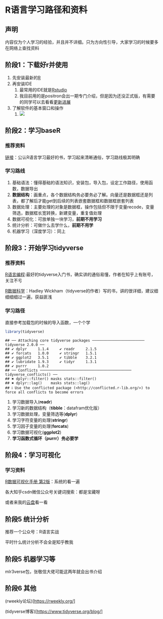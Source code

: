 
# R语言学习路径和资料




## 声明
内容仅为个人学习的经验，并且并不详细。只为方向性引导，大家学习的时候要多在网络上查找资料

## 阶段1：下载好r并使用
1. 先安装最新的[R](https://www.r-project.org/)
2. 再安装IDE
   1. 最常用的IDE就是[Rstudio](https://posit.co/downloads/)
   2. 我目前用的是positron会出一期专门介绍，但是因为还没正式版，有需要的同学可以去看看[更新进展](https://github.com/posit-dev/positron/releases)
3. 了解软件的基本窗口和操作
   1. ![](https://vip.123pan.cn/1813062489//7%20pic/202410192013471.png)
## 阶段2：学习baseR

### 推荐资料

[链接](https://book.douban.com/subject/36420926/)：公认R语言学习最好的书，学习起来清晰通俗，学习路线极其明确

### 学习路线
1. 基础语法：懂得基础的语法知识，安装包，导入包，设定工作路径，使用函数，数据导出
2. **数据结构**：画重点，各个数据结构务必要务必了解。向量还是数据框还是列表，都了解后才能get到后续的列表嵌套数据框和数据框嵌套列表
3. 数据处理：主要处理的对象是数据框，操作包括但不限于变量recode，变量筛选，数据框长宽转换，新建变量，重复值处理
4. 数据可视化：可放单独一块学习，**前期不用学习**
5. 统计分析：可做什么去学什么，**前期不用学**
6. 机器学习（深度学习）：同上

## 阶段3：开始学习tidyverse

### 推荐资料

[R语言编程](https://book.douban.com/subject/36171369/):最好的tidyverse入门书，确实讲的通俗易懂，作者在知乎上有账号，关注不亏

[R数据科学](https://book.douban.com/subject/30277904/)：Hadley Wickham（tidyverse的作者）写的书，讲的很详细，建议细细细细过一遍，获益匪浅

### 学习路径
直接参考加载包的时候的导入函数，一个个学


``` r
library(tidyverse)
```

```
## ── Attaching core tidyverse packages ──────────────────────── tidyverse 2.0.0 ──
## ✔ dplyr     1.1.4     ✔ readr     2.1.5
## ✔ forcats   1.0.0     ✔ stringr   1.5.1
## ✔ ggplot2   3.5.1     ✔ tibble    3.2.1
## ✔ lubridate 1.9.3     ✔ tidyr     1.3.1
## ✔ purrr     1.0.2     
## ── Conflicts ────────────────────────────────────────── tidyverse_conflicts() ──
## ✖ dplyr::filter() masks stats::filter()
## ✖ dplyr::lag()    masks stats::lag()
## ℹ Use the conflicted package (<http://conflicted.r-lib.org/>) to force all conflicts to become errors
```

1. 学习数据导入(**readr**)
2. 学习新的数据结构（**tibble**：datafram优化版）
3. 学习数据处理，变量筛选等(**dplyr**)
4. 学习字符变量的处理(**stringr**)
5. 学习因子变量的处理(**forcats**)
6. 学习数据可视化(**ggplot2**)
7. **学习函数式循环（purrr）务必要学**

## 阶段4：学习可视化

### 学习资料

[R数据可视化手册  第2版](http://book.ucdrs.superlib.net/views/specific/2929/bookDetail.jsp?dxNumber=000019332693&d=49173A13F1A674EE50CACCE072F13B33&fenlei=18170403)：系统的看一遍

各大知乎csdn微信公众号关键词搜索：都是宝藏呀

或者来我的[云盘](https://file.wk8686.top/?2%20%E4%BB%A3%E7%A0%81%E6%A8%A1%E6%9D%BF/R)看一看

## 阶段5 统计分析

推荐一个公众号：R语言实战

平时什么统计分析不会全是知乎教我


## 阶段5 机器学习等

mlr3verse包，张敬信大佬可能这两年就会出书介绍

## 阶段6 其他

(rweekly论坛)[https://rweekly.org/]

(tidyverse博客)[https://www.tidyverse.org/blog/]
